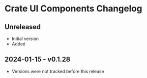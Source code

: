# Crate UI Components Changelog

## Unreleased

- Initial version
- Added 

## 2024-01-15 - v0.1.28

- Versions were not tracked before this release
